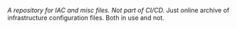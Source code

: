 *A repository for IAC and misc files. Not part of CI/CD.*
Just online archive of infrastructure configuration files. Both in use and not.
